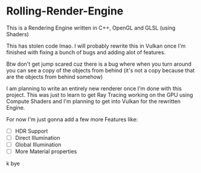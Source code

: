 # Rolling-Render-Engine
This is a Rendering Engine written in C++, OpenGL and GLSL (using Shaders)

This has stolen code lmao.
I will probably rewrite this in Vulkan once I'm finished with fixing a bunch of bugs and adding alot of features.

Btw don't get jump scared cuz there is a bug where when you turn around you can see a copy of the objects from behind (it's not a copy because that
are the objects from behind somehow)

I am planning to write an entirely new renderer once I'm done with this project.
This was just to learn to get Ray Tracing working on the GPU using Compute Shaders and I'm planning to get into Vulkan for the rewritten Engine.

For now I'm just gonna add a few more Features like:
- [ ] HDR Support
- [ ] Direct Illumination
- [ ] Global Illumination
- [ ] More Material properties

k bye
